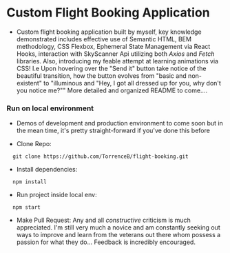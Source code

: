 # Custom Flight Booking Application

- Custom flight booking application built by myself, key knowledge demonstrated includes effective use of Semantic HTML, BEM methodology, CSS Flexbox, Ephemeral State Management via React Hooks, interaction with SkyScanner Api utilizing both *Axios* and *Fetch* libraries. Also, introducing my feable attempt at learning animations via CSS! I.e Upon hovering over the "Send it" button take notice of the beautiful transition, how the button evolves from "basic and non-existent" to "illuminous and "Hey, I got all dressed up for you, why don't you notice me?"" More detailed and organized README to come....

### Run on local environment 
- Demos of development and production environment to come soon but in the mean time, it's pretty straight-forward if you've done this before

- Clone Repo: 
```
  git clone https://github.com/TorrenceB/flight-booking.git
```
- Install dependencies: 
```
  npm install
```
- Run project inside local env: 
```
  npm start
```
- Make Pull Request: 
  Any and all *constructive* criticism is much appreciated. I'm still very much a novice and am constantly seeking out ways to improve and learn from the veterans     out there whom possess a passion for what they do... Feedback is incredibly encouraged.  
